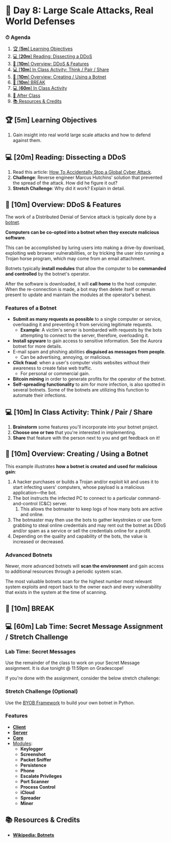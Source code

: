 # 📜 Day 8: Large Scale Attacks, Real World Defenses

### ⏱ Agenda

1. [🏆 [**5m**] Learning Objectives](#%f0%9f%8f%86-5m-learning-objectives)
2. [💻 [**20m**] Reading: Dissecting a DDoS](#%f0%9f%92%bb-20m-reading-dissecting-a-ddos)
3. [📖 [**10m**] Overview: DDoS & Features](#%f0%9f%93%96-10m-overview-ddos--features)
4. [💻 [**10m**] In Class Activity: Think / Pair / Share](#%f0%9f%92%bb-10m-in-class-activity-think--pair--share)
5. [📖 [**10m**] Overview: Creating / Using a Botnet](#%f0%9f%93%96-10m-overview-creating--using-a-botnet)
6. [🌴 [**10m**] BREAK](#%f0%9f%8c%b4-10m-break)
7. [💻 [**60m**] In Class Activity](#%f0%9f%92%bb-60m-in-class-activity)
8. [🌃 After Class](#%f0%9f%8c%83-after-class)
9. [📚 Resources & Credits](#%f0%9f%93%9a-resources--credits)

## 🏆 [**5m**] Learning Objectives

1. Gain insight into real world large scale attacks and how to defend against them.

## 💻 [**20m**] Reading: Dissecting a DDoS

1. Read this article: [How To Accidentally Stop a Global Cyber Attack](https://www.malwaretech.com/2017/05/how-to-accidentally-stop-a-global-cyber-attacks.html).
2. **Challenge**: Reverse engineer Marcus Hutchins' solution that prevented the spread of the attack. How did he figure it out?
3. **Stretch Challenge**: Why did it work? Explain in detail.

## 📖 [**10m**] Overview: DDoS & Features

The work of a Distributed Denial of Service attack is typically done by a [botnet](https://en.wikipedia.org/wiki/Botnet).

**Computers can be co-opted into a botnet when they execute malicious software**.

This can be accomplished by luring users into making a drive-by download, exploiting web browser vulnerabilities, or by tricking the user into running a Trojan horse program, which may come from an email attachment.

Botnets typically **install modules** that allow the computer to be **commanded and controlled** by the botnet's operator.

After the software is downloaded, it will **call home** to the host computer. When the re-connection is made, a bot may then delete itself or remain present to update and maintain the modules at the operator's behest.

### Features of a Botnet

- **Submit as many requests as possible** to a single computer or service, overloading it and preventing it from servicing legitimate requests.
  - **Example**: A victim's server is bombarded with requests by the bots attempting to connect to the server, therefore, overloading it.
- **Install spyware** to gain access to sensitive information. See the Aurora botnet for more details.
- E-mail spam and phishing abilities **disguised as messages from people**.
  - Can be advertising, annoying, or malicious.
- **Click fraud**: when a user's computer visits websites without their awareness to create false web traffic.
  - For personal or commercial gain.
- **Bitcoin mining** in order to generate profits for the operator of the botnet.
- **Self-spreading functionality** to aim for more infection, is also spotted in several botnets. Some of the botnets are utilizing this function to automate their infections.

## 💻 [**10m**] In Class Activity: Think / Pair / Share

1. **Brainstorm** some features you'll incorporate into your botnet project.
2. **Choose one or two** that you're interested in implementing.
3. **Share** that feature with the person next to you and get feedback on it!

## 📖 [**10m**] Overview: Creating / Using a Botnet

This example illustrates **how a botnet is created and used for malicious gain**:

1. A hacker purchases or builds a Trojan and/or exploit kit and uses it to start infecting users' computers, whose payload is a malicious application—the bot.
2. The bot instructs the infected PC to connect to a particular command-and-control (C&C) server.
   1. This allows the botmaster to keep logs of how many bots are active and online.
3. The botmaster may then use the bots to gather keystrokes or use form grabbing to steal online credentials and may rent out the botnet as DDoS and/or spam as a service or sell the credentials online for a profit.
4. Depending on the quality and capability of the bots, the value is increased or decreased.

### Advanced Botnets

Newer, more advanced botnets will **scan the environment** and gain access to additional resources through a periodic system scan.

The most valuable botnets scan for the highest number most relevant system exploits and report back to the owner each and every vulnerability that exists in the system at the time of scanning.

## 🌴 [**10m**] BREAK

## 💻 [**60m**] Lab Time: Secret Message Assignment / Stretch Challenge

### Lab Time: Secret Messages

Use the remainder of the class to work on your Secret Message assignment. It is due tonight @ 11:59pm on Gradescope!

If you're done with the assignment, consider the below stretch challenge:

### Stretch Challenge (Optional)

Use the [BYOB Framework](https://github.com/malwaredllc/byob) to build your own botnet in Python.

### Features

- **[Client](https://github.com/malwaredllc/byob#client)**
- **[Server](https://github.com/malwaredllc/byob#server)**
- **[Core](https://github.com/malwaredllc/byob#core)**
- [Modules](https://github.com/malwaredllc/byob#modules):
  - **Keylogger**
  - **Screenshot**
  - **Packet Sniffer**
  - **Persistence**
  - **Phone**
  - **Escalate Privileges**
  - **Port Scanner**
  - **Process Control**
  - **iCloud**
  - **Spreader**
  - **Miner**

## 📚 Resources & Credits

- [**Wikipedia: Botnets**](https://en.wikipedia.org/wiki/Botnet)
